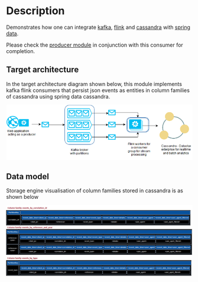 # Description

Demonstrates how one can integrate [kafka](http://kafka.apache.org/ "apache kafka"), [flink](https://flink.apache.org/ "apache flink") and [cassandra](http://cassandra.apache.org/ "apache cassandra") with [spring data](http://projects.spring.io/spring-data-cassandra/ "Spring data cassandra").

Please check the [producer module](https://github.com/viswanath7/flink-kafka-producer "Related producer module") in conjunction with this consumer for completion.

## Target architecture

In the target architecture diagram shown below, this module implements kafka flink consumers that persist json events as entities in column families of cassandra using spring data cassandra.

![Target architecture](src/main/documentation/target-architecture.png "Target architecture")

## Data model

Storage engine visualisation of column families stored in cassandra is as shown below

![Data model](src/main/documentation/data-model.png "Data model")


